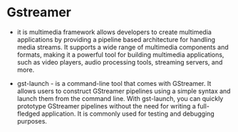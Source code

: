 # Gstreamer

- it is multimedia framework allows developers to create multimedia applications by providing a pipeline based architecture for handling media streams. It supports a wide range of multimedia components and formats, making it a powerful tool for building multimedia applications, such as video players, audio processing tools, streaming servers, and more.

- gst-launch - is a command-line tool that comes with GStreamer. It allows users to construct GStreamer pipelines using a simple syntax and launch them from the command line. With gst-launch, you can quickly prototype GStreamer pipelines without the need for writing a full-fledged application. It is commonly used for testing and debugging purposes.

